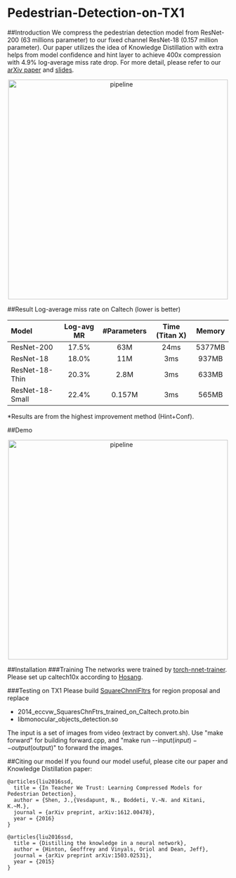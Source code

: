 # Pedestrian-Detection-on-TX1

##Introduction
We compress the pedestrian detection model from ResNet-200 (63 millions parameter) to our fixed channel ResNet-18 (0.157 million parameter). Our paper utilizes the idea of Knowledge Distillation with extra helps from model confidence and hint layer to achieve 400x compression with 4.9% log-average miss rate drop. For more detail, please refer to our [arXiv paper](https://arxiv.org/abs/1612.00478) and [slides](https://noranart.github.io/files/slides.pptx).

<p align="center">
<img src="https://noranart.github.io/img/composite_kd.png" alt="pipeline" width="500px">
</p>

##Result
Log-average miss rate on Caltech (lower is better)

| Model | Log-avg MR | #Parameters | Time (Titan X) | Memory |
|:-------|:-----:|:-------:|:-------:|:-------:|
| ResNet-200 | 17.5% | 63M | 24ms | 5377MB |
| ResNet-18 | 18.0% | 11M | 3ms | 937MB |
| ResNet-18-Thin | 20.3% | 2.8M | 3ms | 633MB |
| ResNet-18-Small | 22.4% | 0.157M | 3ms | 565MB |
*Results are from the highest improvement method (Hint+Conf).


##Demo
<p align="center">
<a href="https://www.youtube.com/watch?v=36RSc1ZuNvE"><img src="https://img.youtube.com/vi/36RSc1ZuNvE/0.jpg" alt="pipeline" width="500px"></a>
</p>

##Installation
###Training
The networks were trained by [torch-nnet-trainer](https://github.com/jonathanasdf/torch-nnet-trainer/tree/ffd5a933e731556ab9eff7e0d160848166c95a1a). 
Please set up caltech10x according to [Hosang](https://www.mpi-inf.mpg.de/departments/computer-vision-and-multimodal-computing/research/people-detection-pose-estimation-and-tracking/taking-a-deeper-look-at-pedestrians/).

###Testing on TX1
Please build [SquareChnnlFltrs](https://bitbucket.org/rodrigob/doppia) for region proposal and replace
- 2014_eccvw_SquaresChnFtrs_trained_on_Caltech.proto.bin	
- libmonocular_objects_detection.so	

The input is a set of images from video (extract by convert.sh). Use "make forward" for building forward.cpp, and "make run --input($input) --output($output)" to forward the images.


##Citing our model
If you found our model useful, please cite our paper and Knowledge Distillation paper:

    @articles{liu2016ssd,
      title = {In Teacher We Trust: Learning Compressed Models for Pedestrian Detection},
      author = {Shen, J.,{Vesdapunt, N., Boddeti, V.~N. and Kitani, K.~M.},
      journal = {arXiv preprint, arXiv:1612.00478},
      year = {2016}
    }

    @articles{liu2016ssd,
      title = {Distilling the knowledge in a neural network},
      author = {Hinton, Geoffrey and Vinyals, Oriol and Dean, Jeff},
      journal = {arXiv preprint arXiv:1503.02531},
      year = {2015}
    }
